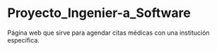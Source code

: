 # Proyecto_Ingenier-a_Software
Página web que sirve para agendar citas médicas con una institución especifica.
